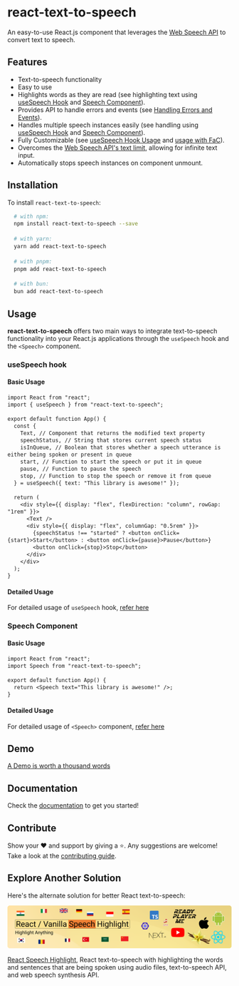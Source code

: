 # react-text-to-speech

An easy-to-use React.js component that leverages the [Web Speech API](https://developer.mozilla.org/en-US/docs/Web/API/Web_Speech_API) to convert text to speech.

## Features

- Text-to-speech functionality
- Easy to use
- Highlights words as they are read (see highlighting text using [useSpeech Hook](/docs/usage/useSpeech#highlight-text) and [Speech Component](/docs/usage/speech#highlight-text)).
- Provides API to handle errors and events (see [Handling Errors and Events](/docs/usage/useSpeech#handling-errors-and-events)).
- Handles multiple speech instances easily (see handling using [useSpeech Hook](/docs/usage/useSpeech#multiple-instance-usage) and [Speech Component](/docs/usage/speech#multiple-instance-usage)).
- Fully Customizable (see [useSpeech Hook Usage](/docs/usage/useSpeech) and [usage with FaC](/docs/usage/speech#full-customization)).
- Overcomes the [Web Speech API's text limit](https://developer.mozilla.org/en-US/docs/Web/API/SpeechSynthesisUtterance/text), allowing for infinite text input.
- Automatically stops speech instances on component unmount.

## Installation

To install `react-text-to-speech`:

```bash
  # with npm:
  npm install react-text-to-speech --save

  # with yarn:
  yarn add react-text-to-speech

  # with pnpm:
  pnpm add react-text-to-speech

  # with bun:
  bun add react-text-to-speech
```

## Usage

**react-text-to-speech** offers two main ways to integrate text-to-speech functionality into your React.js applications through the `useSpeech` hook and the `<Speech>` component.

### useSpeech hook

#### Basic Usage

```tsx
import React from "react";
import { useSpeech } from "react-text-to-speech";

export default function App() {
  const {
    Text, // Component that returns the modified text property
    speechStatus, // String that stores current speech status
    isInQueue, // Boolean that stores whether a speech utterance is either being spoken or present in queue
    start, // Function to start the speech or put it in queue
    pause, // Function to pause the speech
    stop, // Function to stop the speech or remove it from queue
  } = useSpeech({ text: "This library is awesome!" });

  return (
    <div style={{ display: "flex", flexDirection: "column", rowGap: "1rem" }}>
      <Text />
      <div style={{ display: "flex", columnGap: "0.5rem" }}>
        {speechStatus !== "started" ? <button onClick={start}>Start</button> : <button onClick={pause}>Pause</button>}
        <button onClick={stop}>Stop</button>
      </div>
    </div>
  );
}
```

#### Detailed Usage

For detailed usage of `useSpeech` hook, [refer here](https://rtts.vercel.app/docs/usage/useSpeech)

### Speech Component

#### Basic Usage

```tsx
import React from "react";
import Speech from "react-text-to-speech";

export default function App() {
  return <Speech text="This library is awesome!" />;
}
```

#### Detailed Usage

For detailed usage of `<Speech>` component, [refer here](https://rtts.vercel.app/docs/usage/speech)

## Demo

[A Demo is worth a thousand words](https://rtts.vercel.app/demo)

## Documentation

Check the [documentation](https://rtts.vercel.app/docs) to get you started!

## Contribute

Show your ❤️ and support by giving a ⭐. Any suggestions are welcome! Take a look at the [contributing guide](https://github.com/SahilAggarwal2004/react-text-to-speech/blob/master/CONTRIBUTING.md).

## Explore Another Solution

Here's the alternate solution for better React text-to-speech:

[![React Text To Speech](https://raw.githubusercontent.com/albirrkarim/react-speech-highlight-demo/main/img/banner.png)](https://github.com/albirrkarim/react-speech-highlight-demo)

[React Speech Highlight](https://github.com/albirrkarim/react-speech-highlight-demo), React text-to-speech with highlighting the words and sentences that are being spoken using audio files, text-to-speech API, and web speech synthesis API.
